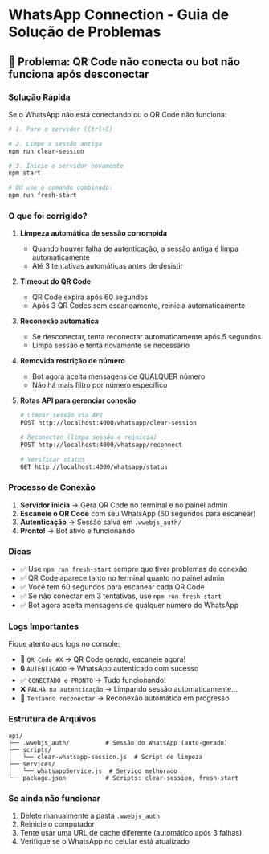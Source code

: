 # WhatsApp Connection - Guia de Solução de Problemas

## 🔧 Problema: QR Code não conecta ou bot não funciona após desconectar

### Solução Rápida

Se o WhatsApp não está conectando ou o QR Code não funciona:

```bash
# 1. Pare o servidor (Ctrl+C)

# 2. Limpe a sessão antiga
npm run clear-session

# 3. Inicie o servidor novamente
npm start

# OU use o comando combinado:
npm run fresh-start
```

### O que foi corrigido?

1. **Limpeza automática de sessão corrompida**
   - Quando houver falha de autenticação, a sessão antiga é limpa automaticamente
   - Até 3 tentativas automáticas antes de desistir

2. **Timeout do QR Code**
   - QR Code expira após 60 segundos
   - Após 3 QR Codes sem escaneamento, reinicia automaticamente

3. **Reconexão automática**
   - Se desconectar, tenta reconectar automaticamente após 5 segundos
   - Limpa sessão e tenta novamente se necessário

4. **Removida restrição de número**
   - Bot agora aceita mensagens de QUALQUER número
   - Não há mais filtro por número específico

5. **Rotas API para gerenciar conexão**
   ```bash
   # Limpar sessão via API
   POST http://localhost:4000/whatsapp/clear-session
   
   # Reconectar (limpa sessão e reinicia)
   POST http://localhost:4000/whatsapp/reconnect
   
   # Verificar status
   GET http://localhost:4000/whatsapp/status
   ```

### Processo de Conexão

1. **Servidor inicia** → Gera QR Code no terminal e no painel admin
2. **Escaneie o QR Code** com seu WhatsApp (60 segundos para escanear)
3. **Autenticação** → Sessão salva em `.wwebjs_auth/`
4. **Pronto!** → Bot ativo e funcionando

### Dicas

- ✅ Use `npm run fresh-start` sempre que tiver problemas de conexão
- ✅ QR Code aparece tanto no terminal quanto no painel admin
- ✅ Você tem 60 segundos para escanear cada QR Code
- ✅ Se não conectar em 3 tentativas, use `npm run fresh-start`
- ✅ Bot agora aceita mensagens de qualquer número do WhatsApp

### Logs Importantes

Fique atento aos logs no console:
- 🔑 `QR Code #X` → QR Code gerado, escaneie agora!
- 🔒 `AUTENTICADO` → WhatsApp autenticado com sucesso
- ✅ `CONECTADO e PRONTO` → Tudo funcionando!
- ❌ `FALHA na autenticação` → Limpando sessão automaticamente...
- 🔄 `Tentando reconectar` → Reconexão automática em progresso

### Estrutura de Arquivos

```
api/
├── .wwebjs_auth/          # Sessão do WhatsApp (auto-gerado)
├── scripts/
│   └── clear-whatsapp-session.js  # Script de limpeza
├── services/
│   └── whatsappService.js  # Serviço melhorado
└── package.json           # Scripts: clear-session, fresh-start
```

### Se ainda não funcionar

1. Delete manualmente a pasta `.wwebjs_auth`
2. Reinicie o computador
3. Tente usar uma URL de cache diferente (automático após 3 falhas)
4. Verifique se o WhatsApp no celular está atualizado
